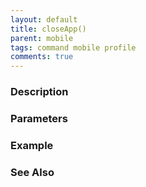```yaml
---
layout: default
title: closeApp()
parent: mobile
tags: command mobile profile
comments: true
---
```



### Description


### Parameters


### Example


### See Also
